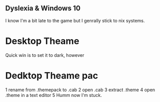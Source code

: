Dyslexia & Windows 10
---

I know I'm a bit late to the game but I genrally stick to nix systems.

# Desktop Theame
Quick win is to set it to dark, however 

# Dedktop Theame pac

1 rename from .themepack to .cab
2 open .cab
3 extract .theme
4 open .theme in a text editor
5 Humm now I'm stuck.